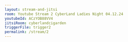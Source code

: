 ```yaml
---
layout: stream-and-jitsi
room: Youtube Stream 2 CyberLand Ladies Night 04.12.24
youtubeId: ACzYOB88VV4
jitsiRoom: cyberlandcigarden
triggerFile: trigger2
permalink: /stream/2
---
```


